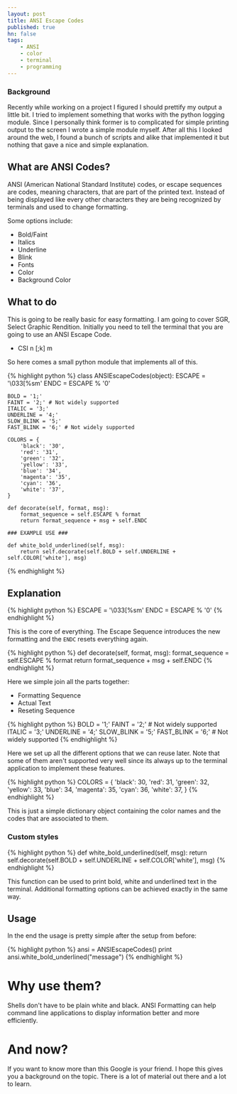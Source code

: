 ```yaml
---
layout: post
title: ANSI Escape Codes
published: true
hn: false
tags:
    - ANSI
    - color
    - terminal
    - programming
---
```


### Background

Recently while working on a project I figured I should prettify my output a little bit. I tried to implement something that works with the python logging module. Since I personally think
former is to complicated for simple printing output to the screen I wrote a simple module myself. After all this I looked around the web, I found a bunch of scripts and alike that implemented it but nothing that gave a nice and simple explanation.

## What are ANSI Codes?

ANSI (American National Standard Institute) codes, or escape sequences are codes, meaning characters, that are part of the printed text. Instead of being displayed like every other characters they are being recognized by terminals and used to change formatting.

Some options include:

- Bold/Faint
- Italics
- Underline
- Blink
- Fonts
- Color
- Background Color

## What to do

This is going to be really basic for easy formatting.
I am going to cover SGR, Select Graphic Rendition.
Initially you need to tell the terminal that you are going to use an ANSI Escape Code.

- CSI n [;k] m

So here comes a small python module that implements all of this.

{% highlight python %}
class ANSIEscapeCodes(object):
    ESCAPE = '\033[%sm'
    ENDC = ESCAPE % '0'

    BOLD = '1;'
    FAINT = '2;' # Not widely supported
    ITALIC = '3;'
    UNDERLINE = '4;'
    SLOW_BLINK = '5;'
    FAST_BLINK = '6;' # Not widely supported

    COLORS = {
        'black': '30',
        'red': '31',
        'green': '32',
        'yellow': '33',
        'blue': '34',
        'magenta': '35',
        'cyan': '36',
        'white': '37',
    }

    def decorate(self, format, msg):
        format_sequence = self.ESCAPE % format
        return format_sequence + msg + self.ENDC

    ### EXAMPLE USE ###

    def white_bold_underlined(self, msg):
        return self.decorate(self.BOLD + self.UNDERLINE + self.COLOR['white'], msg)

{% endhighlight %}

## Explanation

{% highlight python %}
ESCAPE = '\033[%sm'
ENDC = ESCAPE % '0'
{% endhighlight %}

This is the core of everything. The Escape Sequence introduces the new formatting and the `ENDC` resets everything again.

{% highlight python %}
def decorate(self, format, msg):
    format_sequence = self.ESCAPE % format
    return format_sequence + msg + self.ENDC
{% endhighlight %}

Here we simple join all the parts together:

- Formatting Sequence
- Actual Text
- Reseting Sequence

{% highlight python %}
BOLD = '1;'
FAINT = '2;' # Not widely supported
ITALIC = '3;'
UNDERLINE = '4;'
SLOW_BLINK = '5;'
FAST_BLINK = '6;' # Not widely supported
{% endhighlight %}

Here we set up all the different options that we can reuse later.
Note that some of them aren't supported very well since its always up to the terminal application to implement these features.

{% highlight python %}
COLORS = {
    'black': 30,
    'red': 31,
    'green': 32,
    'yellow': 33,
    'blue': 34,
    'magenta': 35,
    'cyan': 36,
    'white': 37,
}
{% endhighlight %}

This is just a simple dictionary object containing the color names and the codes that are associated to them.

### Custom styles ###

{% highlight python %}
def white_bold_underlined(self, msg):
    return self.decorate(self.BOLD + self.UNDERLINE + self.COLOR['white'], msg)
{% endhighlight %}

This function can be used to print bold, white and underlined text in the terminal. Additional formatting options can be achieved exactly in the same way.

## Usage

In the end the usage is pretty simple after the setup from before:

{% highlight python %}
ansi = ANSIEscapeCodes()
print ansi.white_bold_underlined("message")
{% endhighlight %}

# Why use them?

Shells don't have to be plain white and black.
ANSI Formatting can help command line applications to display information better and more efficiently.

# And now? #

If you want to know more than this Google is your friend. I hope this gives you a background on the topic. There is a lot of material out there and a lot to learn.

